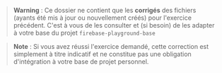 > **Warning** :
> Ce dossier ne contient que les **corrigés** des fichiers (ayants été mis à jour ou nouvellement créés) pour l'exercice précédent.
> C'est à vous de les consulter et (si besoin) de les adapter à votre base du projet `firebase-playground-base`

> **Note** :
> Si vous avez réussi l'exercice demandé, cette correction est simplement à titre indicatif et ne constitue pas une obligation d'intégration à votre base de projet personnel.
